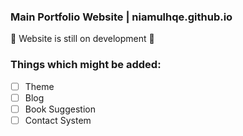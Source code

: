 ### Main Portfolio Website | niamulhqe.github.io
🚧 Website is still on development 🚧

### Things which might be added:

- [ ] Theme 
- [ ] Blog
- [ ] Book Suggestion
- [ ] Contact System
